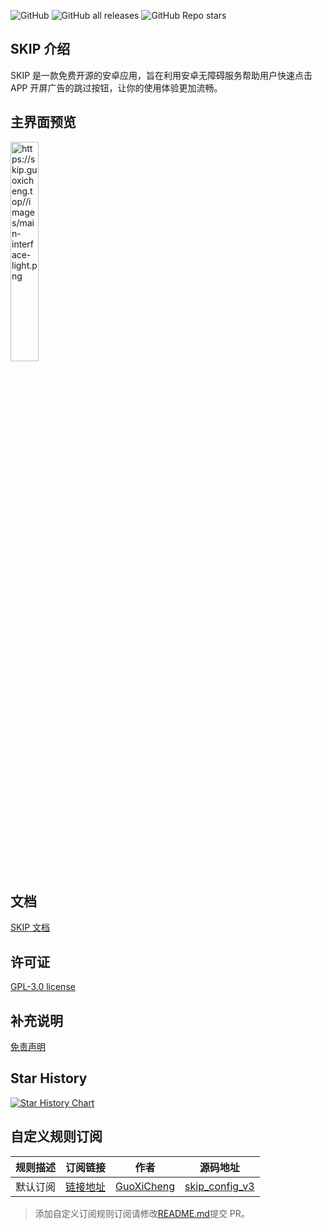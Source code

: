 ![GitHub](https://img.shields.io/github/license/GuoXiCheng/SKIP) ![GitHub all releases](https://img.shields.io/github/downloads/GuoXiCheng/SKIP/total) ![GitHub Repo stars](https://img.shields.io/github/stars/GuoXiCheng/SKIP)

## SKIP 介绍

SKIP 是一款免费开源的安卓应用，旨在利用安卓无障碍服务帮助用户快速点击 APP 开屏广告的跳过按钮，让你的使用体验更加流畅。

## 主界面预览

<img src="https://skip.guoxicheng.top//images/main-interface-light.png" alt="https://skip.guoxicheng.top//images/main-interface-light.png" style="width: 30%;" />

## 文档

[SKIP 文档](https://skip.guoxicheng.top/)

## 许可证

[GPL-3.0 license](https://github.com/GuoXiCheng/SKIP/blob/main/LICENSE)

## 补充说明

[免责声明](https://github.com/GuoXiCheng/SKIP/blob/main/DISCLAIMER.md)

## Star History

[![Star History Chart](https://api.star-history.com/svg?repos=GuoXiCheng/SKIP&type=Date)](https://star-history.com/#GuoXiCheng/SKIP&Date)

## 自定义规则订阅

<table>
  <thead>
    <tr>
      <th>规则描述</th>
      <th>订阅链接</th>
      <th>作者</th>
      <th>源码地址</th>
    </tr>
  </thead>
  <tbody>
    <tr>
      <td>默认订阅</td>
      <td><a href="https://skip.guoxicheng.top/skip_config_v3.yaml">链接地址</a></td>
      <td><a href="https://github.com/GuoXiCheng">GuoXiCheng</a></td>
      <td>
        <a href="https://github.com/GuoXiCheng/SKIP/blob/main/app/src/main/assets/skip_config_v3.yaml"
          >skip_config_v3</a
        >
      </td>
    </tr>
    <!-- 添加你的订阅 -->
  </tbody>
</table>

> 添加自定义订阅规则订阅请修改[README.md](https://github.com/GuoXiCheng/SKIP/edit/main/README.md)提交 PR。
